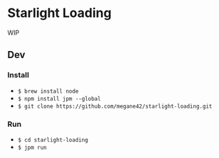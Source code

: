 # Starlight Loading

WIP

## Dev

### Install

* `$ brew install node`
* `$ npm install jpm --global`
* `$ git clone https://github.com/megane42/starlight-loading.git`

### Run

* `$ cd starlight-loading`
* `$ jpm run`
